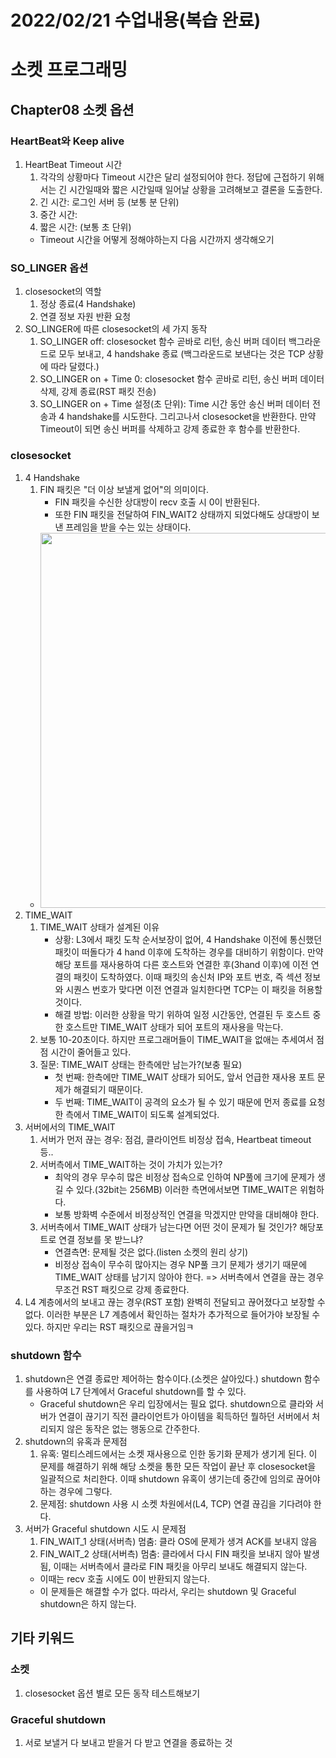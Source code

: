 # 2022/02/21 수업내용(복습 완료)
# 소켓 프로그래밍
## Chapter08 소켓 옵션
### HeartBeat와 Keep alive
1. HeartBeat Timeout 시간
    1) 각각의 상황마다 Timeout 시간은 달리 설정되어야 한다. 정답에 근접하기 위해서는 긴 시간일때와 짧은 시간일때 일어날 상황을 고려해보고 결론을 도출한다.
    2) 긴 시간: 로그인 서버 등 (보통 분 단위)
    3) 중간 시간: 
    4) 짧은 시간: (보통 초 단위)
    * Timeout 시간을 어떻게 정해야하는지 다음 시간까지 생각해오기

### SO_LINGER 옵션
1. closesocket의 역할
    1) 정상 종료(4 Handshake)
    2) 연결 정보 자원 반환 요청
2. SO_LINGER에 따른 closesocket의 세 가지 동작
    1) SO_LINGER off: closesocket 함수 곧바로 리턴, 송신 버퍼 데이터 백그라운드로 모두 보내고, 4 handshake 종료 (백그라운드로 보낸다는 것은 TCP 상황에 따라 달렸다.)
    2) SO_LINGER on + Time 0: closesocket 함수 곧바로 리턴, 송신 버퍼 데이터 삭제, 강제 종료(RST 패킷 전송)
    3) SO_LINGER on + Time 설정(초 단위): Time 시간 동안 송신 버퍼 데이터 전송과 4 handshake를 시도한다. 그리고나서 closesocket을 반환한다. 만약 Timeout이 되면 송신 버퍼를 삭제하고 강제 종료한 후 함수를 반환한다.

### closesocket
1. 4 Handshake
    1) FIN 패킷은 "더 이상 보낼게 없어"의 의미이다.
        * FIN 패킷을 수신한 상대방이 recv 호출 시 0이 반환된다.
        * 또한 FIN 패킷을 전달하여 FIN_WAIT2 상태까지 되었다해도 상대방이 보낸 프레임을 받을 수는 있는 상태이다.
    * <img width=600 src="https://user-images.githubusercontent.com/95362065/154918181-badea720-3f8a-4868-9c6f-940977781904.png">
2. TIME_WAIT
    1) TIME_WAIT 상태가 설계된 이유
        * 상황: L3에서 패킷 도착 순서보장이 없어, 4 Handshake 이전에 통신했던 패킷이 떠돌다가 4 hand 이후에 도착하는 경우를 대비하기 위함이다. 만약 해당 포트를 재사용하여 다른 호스트와 연결한 후(3hand 이후)에 이전 연결의 패킷이 도착하였다. 이때 패킷의 송신처 IP와 포트 번호, 즉 섹션 정보와 시퀀스 번호가 맞다면 이전 연결과 일치한다면 TCP는 이 패킷을 허용할 것이다. 
        * 해결 방법: 이러한 상황을 막기 위하여 일정 시간동안, 연결된 두 호스트 중 한 호스트만 TIME_WAIT 상태가 되어 포트의 재사용을 막는다.
    2) 보통 10-20초이다. 하지만 프로그래머들이 TIME_WAIT을 없애는 추세여서 점점 시간이 줄어들고 있다.
    3) 질문: TIME_WAIT 상태는 한측에만 남는가?(보충 필요)
        * 첫 번째: 한측에만 TIME_WAIT 상태가 되어도, 앞서 언급한 재사용 포트 문제가 해결되기 때문이다.
        * 두 번째: TIME_WAIT이 공격의 요소가 될 수 있기 때문에 먼저 종료를 요청한 측에서 TIME_WAIT이 되도록 설계되었다.
3. 서버에서의 TIME_WAIT
    1) 서버가 먼저 끊는 경우: 점검, 클라이언트 비정상 접속, Heartbeat timeout 등..
    2) 서버측에서 TIME_WAIT하는 것이 가치가 있는가?
        * 최악의 경우 무수히 많은 비정상 접속으로 인하여 NP풀에 크기에 문제가 생길 수 있다.(32bit는 256MB) 이러한 측면에서보면 TIME_WAIT은 위험하다.
        * 보통 방화벽 수준에서 비정상적인 연결을 막겠지만 만약을 대비해야 한다.
    3) 서버측에서 TIME_WAIT 상태가 남는다면 어떤 것이 문제가 될 것인가? 해당포트로 연결 정보를 못 받느냐?
        * 연결측면: 문제될 것은 없다.(listen 소켓의 원리 상기)
        * 비정상 접속이 무수히 많아지는 경우 NP풀 크기 문제가 생기기 때문에 TIME_WAIT 상태를 남기지 않아야 한다. => 서버측에서 연결을 끊는 경우 무조건 RST 패킷으로 강제 종료한다.
4. L4 계층에서의 보내고 끊는 경우(RST 포함) 완벽히 전달되고 끊어졌다고 보장할 수 없다. 이러한 부분은 L7 계층에서 확인하는 절차가 추가적으로 들어가야 보장될 수 있다. 하지만 우리는 RST 패킷으로 끊을거임ㅋ

### shutdown 함수
1. shutdown은 연결 종료만 제어하는 함수이다.(소켓은 살아있다.) shutdown 함수를 사용하여 L7 단계에서 Graceful shutdown를 할 수 있다.
    * Graceful shutdown은 우리 입장에서는 필요 없다. shutdown으로 클라와 서버가 연결이 끊기기 직전 클라이언트가 아이템을 획득하던 뭘하던 서버에서 처리되지 않은 동작은 없는 행동으로 간주한다.
2. shutdown의 유혹과 문제점
    1) 유혹: 멀티스레드에서는 소켓 재사용으로 인한 동기화 문제가 생기게 된다. 이 문제를 해결하기 위해 해당 소켓을 통한 모든 작업이 끝난 후 closesocket을 일괄적으로 처리한다. 이때 shutdown 유혹이 생기는데 중간에 임의로 끊어야하는 경우에 그렇다.
    2) 문제점: shutdown 사용 시 소켓 차원에서(L4, TCP) 연결 끊김을 기다려야 한다. 
3. 서버가 Graceful shutdown 시도 시 문제점
    1) FIN_WAIT_1 상태(서버측) 멈춤: 클라 OS에 문제가 생겨 ACK를 보내지 않음
    2) FIN_WAIT_2 상태(서버측) 멈춤: 클라에서 다시 FIN 패킷을 보내지 않아 발생됨, 이때는 서버측에서 클라로 FIN 패킷을 아무리 보내도 해결되지 않는다.
    * 이때는 recv 호출 시에도 0이 반환되지 않는다.
    * 이 문제들은 해결할 수가 없다. 따라서, 우리는 shutdown 및 Graceful shutdown은 하지 않는다.

## 기타 키워드
### 소켓
1. closesocket 옵션 별로 모든 동작 테스트해보기

### Graceful shutdown
1. 서로 보낼거 다 보내고 받을거 다 받고 연결을 종료하는 것

